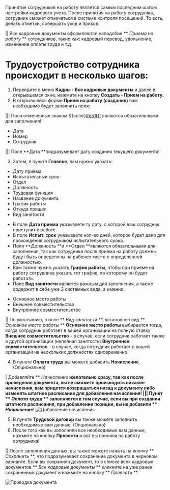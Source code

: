 Принятие сотрудников на работу является самым последним шагом настройки кадрового учета. После принятия на работу сотрудника, сотрудник сможет отмечаться в системе контроля посещений. То есть, делать отметки, совершать уход и приход.

|| Все кадровые документы оформляются наподобие ** _Приема на работу_ ** сотрудников, такие как: кадровый перевод, увольнение, изменение оплаты труда и т.д.

# Трудоустройство сотрудника происходит в несколько шагов:

1. Перейдите в меню **Кадры - Все кадровые документы** и далее в открывшемся окне, нажмите на кнопку **Создать - Прием на работу.**
2. В открывшейся форме **Прием на работу (создание)** вам необходимо будет заполнить поля:

||| Поля отмеченные знаком ${color}[#e51f1f](*) являются обязательными для заполнения!
* Дата
* Номер
* Сотрудник

||| Поле **Дата **подразумевает дату создания текущего документа!

3. Затем, в пункте **Главное**, вам нужно указать:

* Дату приёма
* Испытательный срок
* Отдел
* Должность
* Трудовая функция
* Название документа
* График работы
* Откуда пришел
* Вид занятости

- В поле **Дата приема** указываете ту дату, с которой ваш сотрудник приступит к работе.
- В поле **Испыт. срок** указываете кол-во дней, которое будет дано для прохождения сотрудником испытательного срока.
- Поля **Должность **и **Отдел **являются обязательными для заполнения, так как сотрудники после приема на работу должны будут быть определены на рабочее место с определенной должностью.
- Вам также нужно указать **График работы**, чтобы при приеме на работу сотрудника указать тот график, по которому он будет работать.
- Поле **Вид занятости** является важным для заполнения, а также содержит в себе уже 3 системных вида, а именно:

* Основное место работы 
* Внешнее совместительство
* Внутреннее совместительство

|| По умолчанию, в поле ** _Вид занятости_ **, установлен вид ** _Основное место работы_ **
**Основное место работы** выбирается тогда, когда сотрудник работает в вашей организации на полную ставку
**Внешнее совместительство** - в случае, если сотрудник работает также в другой организации (неполная занятость)
**Внутреннее совместительство** - в случае, когда сотрудник работает в вашей организации на нескольких должностях одновременно.

4. В пункте **Оплата труда** вы можете добавить **Начисление**. (Опционально)

| Добавляйте ** _Начисление_ **желательно сразу, так как после проведения документа, вы не сможете производить никакие начисления, вам придется возвращаться назад к документу либо изменять штатное расписание для добавления начисления!
||| Пункт ** _Оплата труда_ ** заполняется в том случае, если вы при создании штатного расписания, при добавлении позиции, вы не добавили ** _Начисление_**!
![Добавление начисления](https://storage.crisp.chat/users/helpdesk/website/7c9d635e0b0cd000/image_1pdv3iq.png)

5. В пункте **Трудовой договор** вы также можете заполнить необходимые вам данные. (Опционально)
6. После того как вы заполнили все необходимые вам данные, нажмите на кнопку **Провести** и вот вы приняли на работу сотрудника!

|| После заполнения данных, вы также можете нажать на кнопку ** _Сохранить_ **, что подразумевает сохранение документа в черновом варианте. Если вы сохранили документ, то в списке всех кадровых документов ** _Все кадровые документы_ ** кликните на уже ранее сохраненный документ и нажмите на кнопку ** _Провести_ **.

![Проводка документа](https://storage.crisp.chat/users/helpdesk/website/7c9d635e0b0cd000/image_13t0vm7.png)

